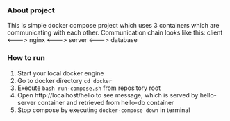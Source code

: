 ### About project

This is simple docker compose project which uses 3 containers which are communicating with each other.
Communication chain looks like this: client <---> nginx <---> server <---> database


### How to run
1. Start your local docker engine
2. Go to docker directory `cd docker`
3. Execute `bash run-compose.sh` from repository root
4. Open http://localhost/hello to see message, which is served by hello-server container and retrieved from hello-db container
5. Stop compose by executing `docker-compose down` in terminal

